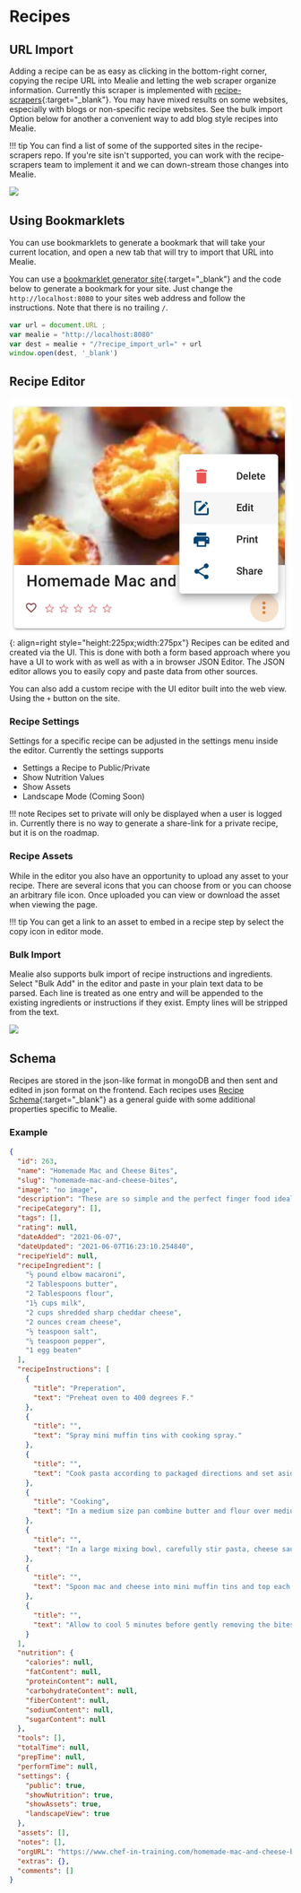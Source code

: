 # Recipes

## URL Import
Adding a recipe can be as easy as clicking in the bottom-right corner, copying the recipe URL into Mealie and letting the web scraper organize information. Currently this scraper is implemented with [recipe-scrapers](https://github.com/hhursev/recipe-scrapers){:target="_blank"}. You may have mixed results on some websites, especially with blogs or non-specific recipe websites. See the bulk import Option below for another a convenient way to add blog style recipes into Mealie.

!!! tip
    You can find a list of some of the supported sites in the recipe-scrapers repo. If you're site isn't supported, you can work with the recipe-scrapers team to implement it and we can down-stream those changes into Mealie. 

![](../../assets/gifs/URL-import.gif)

## Using Bookmarklets

You can use bookmarklets to generate a bookmark that will take your current location, and open a new tab that will try to import that URL into Mealie.

You can use a [bookmarklet generator site](https://caiorss.github.io/bookmarklet-maker/){:target="_blank"} and the code below to generate a bookmark for your site. Just change the `http://localhost:8080` to your sites web address and follow the instructions. Note that there is no trailing `/`. 

```js
var url = document.URL ;
var mealie = "http://localhost:8080"
var dest = mealie + "/?recipe_import_url=" + url
window.open(dest, '_blank') 
```

## Recipe Editor

![edit-recipe](../../assets/img/edit-recipe.webp){: align=right style="height:225px;width:275px"}
Recipes can be edited and created via the UI. This is done with both a form based approach where you have a UI to work with as well as with a in browser JSON Editor. The JSON editor allows you to easily copy and paste data from other sources.

You can also add a custom recipe with the UI editor built into the web view. Using the `+` button on the site.

### Recipe Settings

Settings for a specific recipe can be adjusted in the settings menu inside the editor. Currently the settings supports

- Settings a Recipe to Public/Private
- Show Nutrition Values
- Show Assets
- Landscape Mode (Coming Soon)

!!! note
    Recipes set to private will only be displayed when a user is logged in. Currently there is no way to generate a share-link for a private recipe, but it is on the roadmap.

### Recipe Assets

While in the editor you also have an opportunity to upload any asset to your recipe. There are several icons that you can choose from or you can choose an arbitrary file icon. Once uploaded you can view or download the asset when viewing the page.

!!! tip
    You can get a link to an asset to embed in a recipe step by select the copy icon in editor mode. 

### Bulk Import

Mealie also supports bulk import of recipe instructions and ingredients. Select "Bulk Add" in the editor and paste in your plain text data to be parsed. Each line is treated as one entry and will be appended to the existing ingredients or instructions if they exist. Empty lines will be stripped from the text.

![](../../assets/gifs/bulk-add-demo.gif)

## Schema 
Recipes are stored in the json-like format in mongoDB and then sent and edited in json format on the frontend. Each recipes uses [Recipe Schema](https://schema.org/Recipe){:target="_blank"} as a general guide with some additional properties specific to Mealie.

### Example
```json
{
  "id": 263,
  "name": "Homemade Mac and Cheese Bites",
  "slug": "homemade-mac-and-cheese-bites",
  "image": "no image",
  "description": "These are so simple and the perfect finger food ideal for serving kids and as an appetizer! These are DELICIOUS",
  "recipeCategory": [],
  "tags": [],
  "rating": null,
  "dateAdded": "2021-06-07",
  "dateUpdated": "2021-06-07T16:23:10.254840",
  "recipeYield": null,
  "recipeIngredient": [
    "½ pound elbow macaroni",
    "2 Tablespoons butter",
    "2 Tablespoons flour",
    "1½ cups milk",
    "2 cups shredded sharp cheddar cheese",
    "2 ounces cream cheese",
    "½ teaspoon salt",
    "¼ teaspoon pepper",
    "1 egg beaten"
  ],
  "recipeInstructions": [
    {
      "title": "Preperation",
      "text": "Preheat oven to 400 degrees F."
    },
    {
      "title": "",
      "text": "Spray mini muffin tins with cooking spray."
    },
    {
      "title": "",
      "text": "Cook pasta according to packaged directions and set aside."
    },
    {
      "title": "Cooking",
      "text": "In a medium size pan combine butter and flour over medium heat. Whisk until butter is melted and mixture is smooth. Slowly add milk and bring to a simmer. Add 1½ cups of the cheese, cream cheese, salt and pepper. Stir until smooth and creamy. Remove from heat."
    },
    {
      "title": "",
      "text": "In a large mixing bowl, carefully stir pasta, cheese sauce, and egg until evenly mixed and pasta is evenly coated."
    },
    {
      "title": "",
      "text": "Spoon mac and cheese into mini muffin tins and top each with a small pinch of remaining cheese. Bake at 400 degrees F for 15 minutes or until golden brown."
    },
    {
      "title": "",
      "text": "Allow to cool 5 minutes before gently removing the bites."
    }
  ],
  "nutrition": {
    "calories": null,
    "fatContent": null,
    "proteinContent": null,
    "carbohydrateContent": null,
    "fiberContent": null,
    "sodiumContent": null,
    "sugarContent": null
  },
  "tools": [],
  "totalTime": null,
  "prepTime": null,
  "performTime": null,
  "settings": {
    "public": true,
    "showNutrition": true,
    "showAssets": true,
    "landscapeView": true
  },
  "assets": [],
  "notes": [],
  "orgURL": "https://www.chef-in-training.com/homemade-mac-and-cheese-bites/",
  "extras": {},
  "comments": []
}
```
